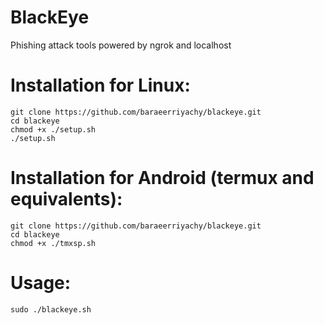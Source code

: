 # BlackEye
Phishing attack tools powered by ngrok and localhost

# Installation for Linux:
```
git clone https://github.com/baraeerriyachy/blackeye.git
cd blackeye
chmod +x ./setup.sh
./setup.sh
```

# Installation for Android (termux and equivalents):
```
git clone https://github.com/baraeerriyachy/blackeye.git
cd blackeye
chmod +x ./tmxsp.sh
```
# Usage:
```
sudo ./blackeye.sh
```
